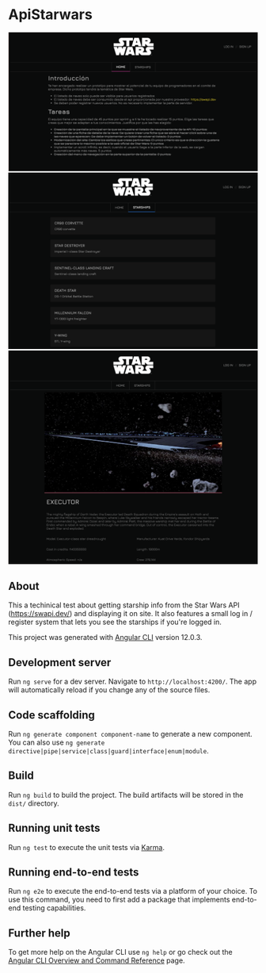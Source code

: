 # ApiStarwars

![Screenshot#1](https://github.com/yumyum0035/pruebaTecnica2/blob/main/src/assets/png/Captura%20de%20Pantalla%202021-06-22%20a%20les%2011.43.42.png?raw=true)
![Screenshot#2](https://github.com/yumyum0035/pruebaTecnica2/blob/main/src/assets/png/Captura%20de%20Pantalla%202021-06-22%20a%20les%2011.43.51.png?raw=true)
![Screenshot#3](https://github.com/yumyum0035/pruebaTecnica2/blob/main/src/assets/png/Captura%20de%20Pantalla%202021-06-22%20a%20les%2011.44.04.png?raw=true)

## About
This a techinical test about getting starship info from the Star Wars API (https://swapi.dev/) and displaying it on site. It also features a small log in / register system that lets you see the starships if you're logged in.

This project was generated with [Angular CLI](https://github.com/angular/angular-cli) version 12.0.3.

## Development server

Run `ng serve` for a dev server. Navigate to `http://localhost:4200/`. The app will automatically reload if you change any of the source files.

## Code scaffolding

Run `ng generate component component-name` to generate a new component. You can also use `ng generate directive|pipe|service|class|guard|interface|enum|module`.

## Build

Run `ng build` to build the project. The build artifacts will be stored in the `dist/` directory.

## Running unit tests

Run `ng test` to execute the unit tests via [Karma](https://karma-runner.github.io).

## Running end-to-end tests

Run `ng e2e` to execute the end-to-end tests via a platform of your choice. To use this command, you need to first add a package that implements end-to-end testing capabilities.

## Further help

To get more help on the Angular CLI use `ng help` or go check out the [Angular CLI Overview and Command Reference](https://angular.io/cli) page.
